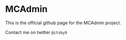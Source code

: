 # MCAdmin

This is the official github page for the MCAdmin project.

Contact me on twitter `@itsby9`
